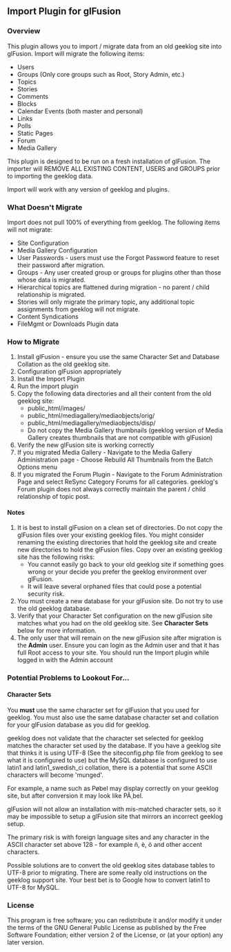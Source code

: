 ## Import Plugin for glFusion

### Overview

This plugin allows you to import / migrate data from an old geeklog site into glFusion. Import will migrate the following items:

 * Users
 * Groups (Only core groups such as Root, Story Admin, etc.)
 * Topics
 * Stories
 * Comments
 * Blocks
 * Calendar Events (both master and personal)
 * Links
 * Polls
 * Static Pages
 * Forum
 * Media Gallery

This plugin is designed to be run on a fresh installation of glFusion. The importer will REMOVE ALL EXISTING CONTENT, USERS and GROUPS prior to importing the geeklog data.

Import will work with any version of geeklog and plugins.

### What Doesn't Migrate

Import does not pull 100% of everything from geeklog. The following items will not migrate:

 * Site Configuration
 * Media Gallery Configuration
 * User Passwords - users must use the Forgot Password feature to reset their password after migration.
 * Groups - Any user created group or groups for plugins other than those whose data is migrated.
 * Hierarchical topics are flattened during migration - no parent / child relationship is migrated.
 * Stories will only migrate the primary topic, any additional topic assignments from geeklog will not migrate.
 * Content Syndications
 * FileMgmt or Downloads Plugin data

### How to Migrate

 1. Install glFusion - ensure you use the same Character Set and Database Collation as the old geeklog site.
 2. Configuration glFusion appropriately
 3. Install the Import Plugin
 4. Run the import plugin
 5. Copy the following data directories and all their content from the old geeklog site:
    * public_html/images/
    * public_html/mediagallery/mediaobjects/orig/
    * public_html/mediagallery/mediaobjects/disp/
    * Do not copy the Media Gallery thumbnails (geeklog version of Media Gallery creates thumbnails that are not compatible with glFusion)
 6. Verify the new glFusion site is working correctly
 7. If you migrated Media Gallery - Navigate to the Media Gallery Administration page - Choose Rebuild All Thumbnails from the Batch Options menu
 8. If you migrated the Forum Plugin - Navigate to the Forum Administration Page and select ReSync Category Forums for all categories. geeklog's Forum plugin does not always correctly maintain the parent / child relationship of topic post.

#### Notes

1. It is best to install glFusion on a clean set of directories. Do not copy the glFusion files over your existing geeklog files. You might consider renaming the existing directories that hold the geeklog site and create new directories to hold the glFusion files. Copy over an existing geeklog site has the following risks:
    * You cannot easily go back to your old geeklog site if something goes wrong or your decide you prefer the geeklog environment over glFusion.
    * It will leave several orphaned files that could pose a potential security risk.
2. You must create a new database for your glFusion site. Do not try to use the old geeklog database.
3. Verify that your Character Set configuration on the new glFusion site matches what you had on the old geeklog site.  See **Character Sets** below for more information.
4. The only user that will remain on the new glFusion site after migration is the **Admin** user. Ensure you can login as the Admin user and that it has full Root access to your site. You should run the Import plugin while logged in with the Admin account

### Potential Problems to Lookout For...

#### Character Sets

You **must** use the same character set for glFusion that you used for geeklog. You must also use the same database character set and collation for your glFusion database as you did for geeklog.

geeklog does not validate that the character set selected for geeklog matches the character set used by the database. If you have a geeklog site that thinks it is using UTF-8 (See the siteconfig.php file from geeklog to see what it is configured to use) but the MySQL database is configured to use latin1 and latin1_swedish_ci collation, there is a potential that some ASCII characters will become 'munged'.

For example, a name such as Pøbel may display correctly on your geeklog site, but after conversion it may look like PÃ¸bel.

glFusion will not allow an installation with mis-matched character sets, so it may be impossible to setup a glFusion site that mirrors an incorrect geeklog setup.

The primary risk is with foreign language sites and any character in the ASCII character set above 128 - for example ñ, è, ö and other accent characters.

Possible solutions are to convert the old geeklog sites database tables to UTF-8 prior to migrating. There are some really old instructions on the geeklog support site. Your best bet is to Google how to convert latin1 to UTF-8 for MySQL.

### License

This program is free software; you can redistribute it and/or modify it under
the terms of the GNU General Public License as published by the Free Software
Foundation; either version 2 of the License, or (at your option) any later
version.
